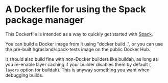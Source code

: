 # A Dockerfile for using the Spack package manager

This Dockerfile is intended as a way to quickly get started with
[Spack](https://spack.io/).

You can build a Docker image from it using "docker build .", or you can use the
pre-built hgrasland/spack-tests image on the public Docker Hub.

It should also build fine with non-Docker builders like buildah, as long as you
re-enable layer caching if your builder disables them by default (`--layers`
option for buildah). This is anyway something you want when debugging builds.
